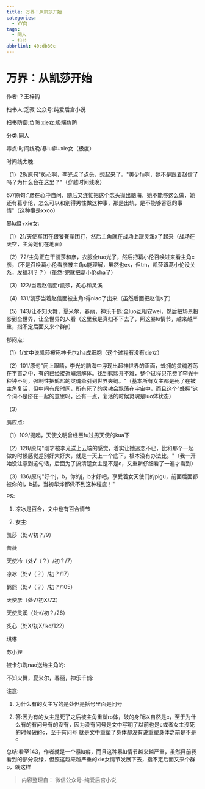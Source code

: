 ```yaml
---
title: 万界：从凯莎开始
categories:
  - YY向
tags:
  - 同人
  - 扫书
abbrlink: 40cdb80c
---
```

# 万界：从凯莎开始
作者:？王梓钧

扫书人:乏寂 公众号:纯爱后宫小说

扫书防御:负防 xie女:极端负防

分类:同人

毒点:时间线晚/暴lu癖+xie女（极度）

时间线太晚:

（1）28/原句"炙心啊，李光点了点头，想起来了。"美少fu啊，她不是跟着赵信了吗？为什么会在这里？"（穿越时间线晚）

67/原句:"彦在心中自问，随后又连忙把这个念头抛出脑海，她不能够这么做，她还有葛小伦，怎么可以和别得男性做这种事，那是出轨，是不能够容忍的事情"（这种事是xxoo）

暴lu癖+xie女:

（1）21/天使军团在跟饕餮军团打，然后主角就在战场上跟灵溪x了起来（战场在天空，主角她们在地面）

（2）72/主角正在干凯莎和彦，衣服全tuo光了，然后把葛小伦召唤过来看主角c彦，（不是召唤葛小伦看彦被主角c能理解，虽然也ex，但tm，凯莎跟葛小伦没关系，发福利？？）（虽然r完就把葛小伦sha了）

（3）122/当着赵信面r凯莎，炙心和灵溪

（4）131/凯莎当着赵信面被主角r得niao了出来（虽然后面把赵信s了）

（5）143/让不知火舞，夏米尔，春丽，神乐千鹤:全luo互相安wei，然后把场景投影到全世界，让全世界的人看（这里我是真扫不下去了，照这暴lu情节，越来越严重，指不定后面又来个群p）

郁闷点:

（1）1/文中说凯莎被死神卡尔zha成细胞（这个过程有没有xie女）

（2）101/原句"闭上眼睛，李光的脑海中浮现出超神世界的画面，蜂拥的灵魂游荡在宇宙之中，有的已经接近崩溃解体。找到鹤熙并不难，整个过程只花费了李光十秒钟不到，强制性把鹤熙的灵魂牵引到世界夹缝。"（基本所有女主都是死了在被主角复活，但中间有段时间，所有死了的灵魂会飘荡在宇宙中，而且这个"蜂拥"这个词不是挤在一起的意思吗，还有一点，复活的时候灵魂是luo体状态）

（3）

膈应点:

（1）109/提起，天使文明曾经臣fu过男天使的kua下

（2）128/原句"刚才被李光送上云端的感觉，着实让她迷恋不已，比和那个一起做的时候感觉差别好大好大，就是一天上一个底下，根本没有办法比。"（我一开始没注意到这句话，后面为了搞清楚女主是不是c，又重新仔细看了一遍才看到）

（3）136/原句"好个j，b，你的j，b才好吧，享受着女天使们的pigu，前面后面都被你的j，b插，当初华烨都做不到这种程度！"

PS:

1.  凉冰是百合，文中也有百合情节

2.  女主:

凯莎（处√/初？/9）

蔷薇

天使冷（处√（？）/初？/7）

凉冰（处√（？）/初？/17）

鹤熙（处√（？）/初？/105）

天使彦（处√/初X/72）

天使灵溪（处√/初？/26）

炙心（处X/初X/lkd/122）

琪琳

苏小狸

被卡尔洗nao送给主角的:

不知火舞，夏米尔，春丽，神乐千鹤:

注意:

1.  为什么有的女主写的是处但是括号里面是问号

2.  答:因为有的女主是死了之后被主角重塑ro体，破的身所以自然是c，至于为什么有的有问号有的没有，因为没有问号是文中写明了以前也是c或者女主没死的时候破的c，至于有问号
    就是文中重塑了身体却没有说重塑身体之前是不是c

总结:看至143，作者就是一个暴lu癖，而且这种暴lu情节越来越严重，虽然目前我看到的部分没绿，但照这越来越严重的xie女情节发展下去，指不定后面又来个群p，就这样


> 内容整理自： 微信公众号-纯爱后宫小说